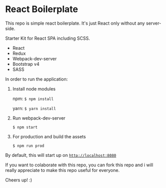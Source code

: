 # React Boilerplate
This repo is simple react boilerplate. It's just React only without any server-side.

Starter Kit for React SPA including SCSS.

  * React
  * Redux
  * Webpack-dev-server
  * Bootstrap v4
  * SASS

In order to run the application:

1. Install node modules

   npm: `$ npm install`

   yarn: `$ yarn install`

2. Run webpack-dev-server
   ```
   $ npm start
   ```

3. For production and build the assets
   ```
   $ npm run prod
   ```

By default, this will start up on [`http://localhost:8080`](http://localhost:8080)

If you want to colaborate with this repo, you can fork this repo and i will really appreciate to make this repo useful for everyone.

Cheers up! :)
